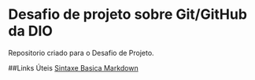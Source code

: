 # Desafio de projeto sobre Git/GitHub da DIO
Repositorio criado para o Desafio de Projeto.

##Links Úteis
[Sintaxe Basica Markdown](https://www.markdownguide.org/getting-started/)
